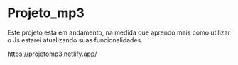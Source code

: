 # Projeto_mp3

Este projeto está em andamento, na medida que aprendo mais como utilizar o Js estarei atualizando suas funcionalidades.

https://projetomp3.netlify.app/
